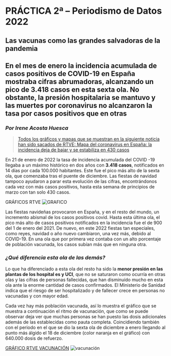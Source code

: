 # PRÁCTICA 2ª – Periodismo de Datos 2022
## Las vacunas como las grandes salvadoras de la pandemia 
## En el mes de enero la incidencia acumulada de casos positivos de COVID-19 en España mostraba cifras abrumadoras, alcanzando un pico de 3.418 casos en esta sexta ola. No obstante, la presión hospitalaria se mantuvo y las muertes por coronavirus no alcanzaron la tasa por casos positivos que en otras

### *Por Irene Acosta Huesca*

> [Todos los gráficos y mapas que se muestran en la siguiente noticia han sido sacados de RTVE: Mapa del coronavirus en España: la incidencia deja de bajar y se estabiliza en 430 casos](https://www.rtve.es/noticias/20220311/mapa-del-coronavirus-espana/2004681.shtml)

En 21 de enero de 2022 la tasa de incidencia acumulada del COVID -19 llegaba a un máximo histórico en    dos años con **3.418 casos**, notificados en 14 días por cada 100.000 habitantes. Este fue el pico más alto de la sexta ola, que comenzaba tras el puente de diciembre. Las fiestas de navidad tampoco ayudaron a parar esta evolución de las cifras, encontrándonos cada vez con más casos positivos, hasta esta semana de principios de marzo con tan solo 430 casos.

GRÁFICOS RTVE ![GRAFICO](https://user-images.githubusercontent.com/99193700/158072029-4ca60f6f-cb80-4c3e-a5a7-e121619d6a9f.JPG)


Las fiestas navideñas provocaron en España, y en el resto del mundo, un incremento abismal de los casos positivos covid. Hasta esta última ola, el pico más alto de casos positivos notificados en la incidencia fue el de 900 del 1 de enero del 2021. De nuevo, en este 2022 fiestas tan especiales, como reyes, navidad o año nuevo cambiaron, una vez más, debido al COVID-19. En una ola que por primera vez contaba con un alto porcentaje de población vacunada, los casos subían más que en ninguna otra.

### *¿Qué diferencia esta ola de las demás?*

Lo que ha diferenciado a esta ola del resto ha sido la **menor presión en las plantas de los hospital   es y UCI**, que no se saturaron como ocurría en otras olas y las cifras de personas fallecidas, que han disminuído mucho en esta ola ante la enorme cantidad de casos confirmados. El Ministerio de Sanidad indica que el riesgo de ser hospitalizado y de fallecer crece en personas no vacunadas y con mayor edad.

Cada vez hay más población vacunada, así lo muestra el gráfico que se muestra a continuación el ritmo    de vacunación, que como se puede observar deja ver que muchas personas se han puesto las dosis adicionales además de las establecidas como pauta completa. Coincidiendo también con el periodo en el que se dio la sexta ola de diciembre a enero llegando al punto más álgido el 18 de diciembre (color naranja en  el gráfico) con 640.000 dosis de refuerzo.

[GRÁFICO RTVE VACUNACIÓN](https://www.rtve.es/noticias/20220311/campana-vacunacion-espana/2062499.shtml) ![vacunación](https://user-images.githubusercontent.com/99193700/158073509-b1067e12-c5e6-4de7-92b3-22bf544c70f0.JPG)
